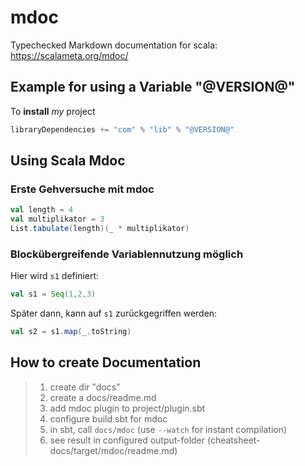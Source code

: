 # mdoc 
Typechecked Markdown documentation for scala: https://scalameta.org/mdoc/


## Example for using a Variable "@VERSION@"
To __install__ _my_ project
```scala
libraryDependencies += "com" % "lib" % "@VERSION@"
```

## Using Scala Mdoc
### Erste Gehversuche mit mdoc

```scala mdoc
val length = 4
val multiplikator = 3
List.tabulate(length)(_ * multiplikator)
```

### Blockübergreifende Variablennutzung möglich

Hier wird `s1` definiert:
```scala mdoc
val s1 = Seq(1,2,3)
```

Später dann, kann auf `s1` zurückgegriffen werden:
```scala mdoc
val s2 = s1.map(_.toString)
```



## How to create Documentation
>1. create dir "docs"
>2. create a docs/readme.md
>3. add mdoc plugin to project/plugin.sbt
>4. configure build.sbt for mdoc
>5. in sbt, call `docs/mdoc` (use `--watch` for instant compilation)
>6. see result in configured output-folder (cheatsheet-docs/target/mdoc/readme.md)
